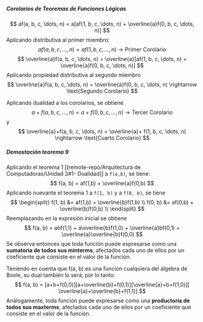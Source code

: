 ##### Corolarios de Teoremas de Funciones Lógicas
$$
    af(a, b, c, \dots, n) = a[af(1, b, c, \dots, n) + \overline{a}f(0, b, c, \dots, n)]
$$
Aplicando distributiva al primer miembro:
$$
af(a, b, c, \dots, n) = af(1, b, c, \dots, n) \rightarrow \text{Primer Corolario}
$$
$$
    \overline{a}f(a, b, c, \dots, n) = \overline{a}[af(1, b, c, \dots, n) + \overline{a}f(0, b, c, \dots, n)]
$$
Aplicando propiedad distributiva al segundo miembro
$$
\overline{a}f(a, b, c, \dots, n) = \overline{a}f(0, b, c, \dots, n) \rightarrow \text{Segundo Corolario}
$$

Aplicando dualidad a los corolarios, se obtiene
$$
a+f(a, b, c, \dots, n) = a+ f(0, b, c, \dots, n) \rightarrow \text{Tercer Corolario}
$$
y
$$
\overline{a}+f(a, b, c, \dots, n) = \overline{a}+ f(1, b, c, \dots, n) \rightarrow \text{Cuarto Corolario}
$$
##### Demostación teorema 9
Aplicando el teorema 1 [[remote-repo/Arquitectura de Computadoras/Unidad 2#1- Dualidad]] a `f(a,b)`, se tiene:
$$
f(a, b) = af(1,b) + \overline{a}f(0,b)
$$
Aplicando nuevante el teorema 1 a `f(1, b)` y a `f(0, b)`, se tiene
$$
\begin{split}
f(1, b) &= af(1,b) + \overline{b}f(1,b) \\
f(0, b) &= af(0,b) + \overline{b}f(0,b) \\
\end{split}
$$
Reemplazando en la expresión inicial se obtiene
$$
f(a, b) = abf(1,1) + a\overline{b}f(1,0) + \overline{a}bf(0,1) + \overline{a}\overline{b}f(0,0)
$$
Se observa entonces que toda función puede expresarse como una **sumatoria de todos sus minterms**, afectados cada uno de ellos por un coeficiente que consiste en el valor de la función.

Teniendo en cuenta que f(a, b) es una función cualquiera del álgebra de Boole, su dual también lo será, por lo tanto:
$$
f(a, b) = [a+b+f(0,0)][a+\overline{b}+f(0,1)][\overline{a}+b+f(1,0)][ \overline{a}+\overline{b}+f(1,1)]
$$
Análogamente, toda función puede expresarse como una **productoria de todos sus maxterms**, afectados cada uno de ellos por un coeficiente que consiste en el valor de la función.